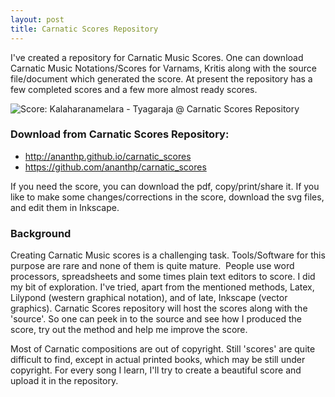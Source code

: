 ```yaml
--- 
layout: post 
title: Carnatic Scores Repository 
--- 
```


I've created a repository for Carnatic Music Scores. One can download Carnatic Music Notations/Scores for Varnams, Kritis along with the source file/document which generated the score. At present the repository has a few completed scores and a few more almost ready scores.

![Score: Kalaharanamelara - Tyagaraja @ Carnatic Scores
Repository]({{site.url}}/images/kalaharana-snippet.png "Kalaharanamelara - Tyagaraja")

### Download from Carnatic Scores Repository:

- <http://ananthp.github.io/carnatic_scores>
- <https://github.com/ananthp/carnatic_scores>

 If you need the score, you can download the pdf, copy/print/share it.  If you like to make some changes/corrections in the score, download the svg files, and edit them in Inkscape.

### Background

Creating Carnatic Music scores is a challenging task. Tools/Software for this purpose are rare and none of them is quite mature.  People use word processors, spreadsheets and some times plain text editors to score. I did my bit of exploration. I've tried, apart from the mentioned methods, Latex, Lilypond (western graphical notation), and of late, Inkscape (vector graphics). Carnatic Scores repository will host the scores along with the 'source'. So one can peek in to the source and see how I produced the score, try out the method and help me improve the score.

Most of Carnatic compositions are out of copyright. Still 'scores' are quite difficult to find, except in actual printed books, which may be still under copyright. For every song I learn, I'll try to create a beautiful score and upload it in the repository.  

